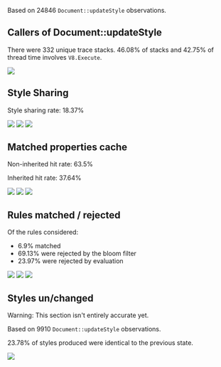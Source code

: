 Based on 24846 `Document::updateStyle` observations.

Callers of Document::updateStyle
--------------------------------

There were 332 unique trace stacks. 46.08% of stacks and 42.75% of thread time involves `V8.Execute`.

![](style_files/figure-markdown_github/unnamed-chunk-3-1.png)

Style Sharing
-------------

Style sharing rate: 18.37%

![](style_files/figure-markdown_github/unnamed-chunk-5-1.png) ![](style_files/figure-markdown_github/unnamed-chunk-5-2.png) ![](style_files/figure-markdown_github/unnamed-chunk-5-3.png)

Matched properties cache
------------------------

Non-inherited hit rate: 63.5%

Inherited hit rate: 37.64%

![](style_files/figure-markdown_github/unnamed-chunk-6-1.png) ![](style_files/figure-markdown_github/unnamed-chunk-6-2.png) ![](style_files/figure-markdown_github/unnamed-chunk-6-3.png)

Rules matched / rejected
------------------------

Of the rules considered:

-   6.9% matched
-   69.13% were rejected by the bloom filter
-   23.97% were rejected by evaluation

![](style_files/figure-markdown_github/unnamed-chunk-8-1.png) ![](style_files/figure-markdown_github/unnamed-chunk-8-2.png) ![](style_files/figure-markdown_github/unnamed-chunk-8-3.png)

Styles un/changed
-----------------

Warning: This section isn't entirely accurate yet.

Based on 9910 `Document::updateStyle` observations.

23.78% of styles produced were identical to the previous state.

![](style_files/figure-markdown_github/unnamed-chunk-10-1.png)
